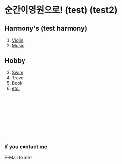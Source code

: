 # 순간이영원으로! (test) (test2)

## Harmony's (test harmony)

1. [Violin](./violin.md)
2. [Music](./music.md)

## Hobby 

3. [Swim](./swim.md)
4. Travel
5. Book
6. [etc.](./etc.md)
<br>  
<br>  
<br>  
<br>  
<br>  
<br>  
<br>  
<br>  

### If you contact me
E-Mail to me !
